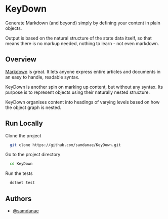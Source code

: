
# KeyDown

Generate Markdown (and beyond) simply by defining your content in plain objects. 

Output is based on the natural structure of the state data itself, so that means there is no markup needed, nothing to learn - not even markdown.

## Overview

[Markdown](https://daringfireball.net/projects/markdown/syntax) is great. It lets anyone express entire articles and documents in an easy to handle, readable syntax.

KeyDown is another spin on marking up content, but without any syntax. Its purpose is to represent objects using their naturally nested structure. 

KeyDown organises content into headings of varying levels based on how the object graph is nested.

## Run Locally

Clone the project

```bash
  git clone https://github.com/samdanae/KeyDown.git
```

Go to the project directory

```bash
  cd KeyDown
```

Run the tests

```bash
  dotnet test
```

## Authors

- [@samdanae](https://www.github.com/samdanae)
